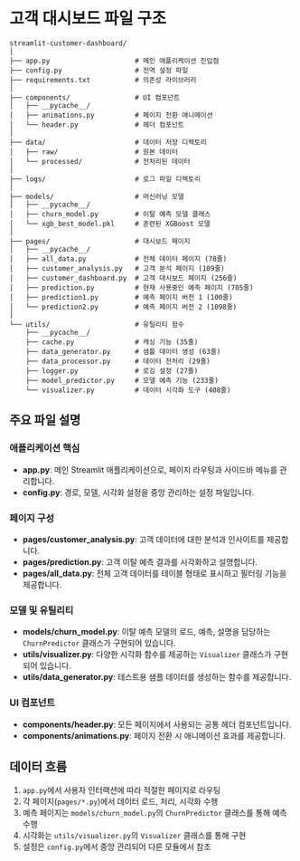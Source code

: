 # 고객 대시보드 파일 구조

```
streamlit-customer-dashboard/
│
├── app.py                     # 메인 애플리케이션 진입점
├── config.py                  # 전역 설정 파일
├── requirements.txt           # 의존성 라이브러리
│
├── components/                # UI 컴포넌트
│   ├── __pycache__/
│   ├── animations.py          # 페이지 전환 애니메이션
│   └── header.py              # 헤더 컴포넌트
│
├── data/                      # 데이터 저장 디렉토리
│   ├── raw/                   # 원본 데이터
│   └── processed/             # 전처리된 데이터
│
├── logs/                      # 로그 파일 디렉토리
│
├── models/                    # 머신러닝 모델
│   ├── __pycache__/
│   ├── churn_model.py         # 이탈 예측 모델 클래스
│   └── xgb_best_model.pkl     # 훈련된 XGBoost 모델
│
├── pages/                     # 대시보드 페이지
│   ├── __pycache__/
│   ├── all_data.py            # 전체 데이터 페이지 (78줄)
│   ├── customer_analysis.py   # 고객 분석 페이지 (109줄)
│   ├── customer_dashboard.py  # 고객 대시보드 페이지 (256줄)
│   ├── prediction.py          # 현재 사용중인 예측 페이지 (705줄)
│   ├── prediction1.py         # 예측 페이지 버전 1 (100줄)
│   └── prediction2.py         # 예측 페이지 버전 2 (1098줄)
│
└── utils/                     # 유틸리티 함수
    ├── __pycache__/
    ├── cache.py               # 캐싱 기능 (35줄)
    ├── data_generator.py      # 샘플 데이터 생성 (63줄)
    ├── data_processor.py      # 데이터 전처리 (29줄)
    ├── logger.py              # 로깅 설정 (27줄)
    ├── model_predictor.py     # 모델 예측 기능 (233줄)
    └── visualizer.py          # 데이터 시각화 도구 (408줄)
```

## 주요 파일 설명

### 애플리케이션 핵심

- **app.py**: 메인 Streamlit 애플리케이션으로, 페이지 라우팅과 사이드바 메뉴를 관리합니다.
- **config.py**: 경로, 모델, 시각화 설정을 중앙 관리하는 설정 파일입니다.

### 페이지 구성

- **pages/customer_analysis.py**: 고객 데이터에 대한 분석과 인사이트를 제공합니다.
- **pages/prediction.py**: 고객 이탈 예측 결과를 시각화하고 설명합니다.
- **pages/all_data.py**: 전체 고객 데이터를 테이블 형태로 표시하고 필터링 기능을 제공합니다.

### 모델 및 유틸리티

- **models/churn_model.py**: 이탈 예측 모델의 로드, 예측, 설명을 담당하는 `ChurnPredictor` 클래스가 구현되어 있습니다.
- **utils/visualizer.py**: 다양한 시각화 함수를 제공하는 `Visualizer` 클래스가 구현되어 있습니다.
- **utils/data_generator.py**: 테스트용 샘플 데이터를 생성하는 함수를 제공합니다.

### UI 컴포넌트

- **components/header.py**: 모든 페이지에서 사용되는 공통 헤더 컴포넌트입니다.
- **components/animations.py**: 페이지 전환 시 애니메이션 효과를 제공합니다.

## 데이터 흐름

1. `app.py`에서 사용자 인터랙션에 따라 적절한 페이지로 라우팅
2. 각 페이지(`pages/*.py`)에서 데이터 로드, 처리, 시각화 수행
3. 예측 페이지는 `models/churn_model.py`의 `ChurnPredictor` 클래스를 통해 예측 수행
4. 시각화는 `utils/visualizer.py`의 `Visualizer` 클래스를 통해 구현
5. 설정은 `config.py`에서 중앙 관리되어 다른 모듈에서 참조 
